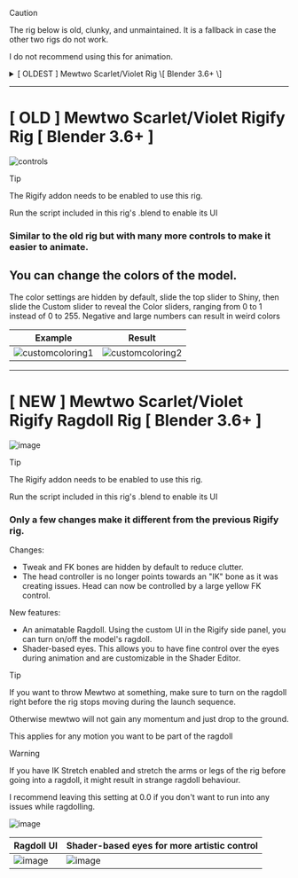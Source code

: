 > [!CAUTION]
> The rig below is old, clunky, and unmaintained.
> It is a fallback in case the other two rigs do not work.
>
> I do not recommend using this for animation.

<details><summary>[ OLDEST ] Mewtwo Scarlet/Violet Rig \[ Blender 3.6+ \]</summary><p>

# \[ OLDEST \] Mewtwo Scarlet/Violet Rig \[ Blender 3.6+ \]

| Simple controls | Shiny toggle | Posable face | Simple face controls |
| --- | --- | --- | --- |
| ![image](https://github.com/Hectoris919/Mewtwo-SV-Rig-Blender/assets/47396668/89876cb5-d07e-4c06-873c-67295c312607) | ![image](https://github.com/Hectoris919/Mewtwo-SV-Rig-Blender/assets/47396668/820de701-e114-4cfd-94e9-019adcc35ae1) | ![image](https://github.com/Hectoris919/Mewtwo-SV-Rig-Blender/assets/47396668/fbd33c42-542f-4409-9bef-a67bfab55270) | ![image](https://github.com/Hectoris919/Mewtwo-SV-Rig-Blender/assets/47396668/7caf557c-fbef-4ead-914e-38b53d5a352e) |

</p></details>

---

# \[ OLD \] Mewtwo Scarlet/Violet Rigify Rig \[ Blender 3.6+ \]

![controls](https://github.com/Hectoris919/Mewtwo-SV-Rig-Blender/assets/47396668/2f710355-cdf7-4ab4-b4cc-4e7b2a22a1e5)

> [!TIP]
> The Rigify addon needs to be enabled to use this rig.
> 
> Run the script included in this rig's .blend to enable its UI

### Similar to the old rig but with many more controls to make it easier to animate.

## You can change the colors of the model.

The color settings are hidden by default, slide the top slider to Shiny, then slide the Custom slider to reveal the Color sliders, ranging from 0 to 1 instead of 0 to 255. Negative and large numbers can result in weird colors

| Example | Result |
| --- | --- |
| ![customcoloring1](https://github.com/Hectoris919/Mewtwo-SV-Rig-Blender/assets/47396668/5f6258ae-9064-47f3-9fe9-05a076af65d2) | ![customcoloring2](https://github.com/Hectoris919/Mewtwo-SV-Rig-Blender/assets/47396668/86f82dee-0789-4400-9490-14b3e1e6b046) |

---

# \[ NEW \] Mewtwo Scarlet/Violet Rigify Ragdoll Rig \[ Blender 3.6+ \]

![image](https://github.com/Hectoris919/Mewtwo-SV-Rig-Blender/assets/47396668/3ed7faa1-c3c3-45cd-8e7c-3be0a0dd0b70)

> [!TIP]
> The Rigify addon needs to be enabled to use this rig.
> 
> Run the script included in this rig's .blend to enable its UI

### Only a few changes make it different from the previous Rigify rig.

Changes:
* Tweak and FK bones are hidden by default to reduce clutter.
* The head controller is no longer points towards an "IK" bone as it was creating issues. Head can now be controlled by a large yellow FK control.

New features:
* An animatable Ragdoll. Using the custom UI in the Rigify side panel, you can turn on/off the model's ragdoll.
* Shader-based eyes. This allows you to have fine control over the eyes during animation and are customizable in the Shader Editor.

> [!TIP]
> If you want to throw Mewtwo at something, make sure to turn on the ragdoll right before the rig stops moving during the launch sequence.
>
> Otherwise mewtwo will not gain any momentum and just drop to the ground.
>
> This applies for any motion you want to be part of the ragdoll

> [!WARNING]
> If you have IK Stretch enabled and stretch the arms or legs of the rig before going into a ragdoll, it might result in strange ragdoll behaviour.
> 
> I recommend leaving this setting at 0.0 if you don't want to run into any issues while ragdolling.
> 
> ![image](https://github.com/Hectoris919/Mewtwo-SV-Rig-Blender/assets/47396668/f9c8e322-ec99-463a-a49d-64f5ea94d037)

| Ragdoll UI | Shader-based eyes for more artistic control |
| --- | --- |
| ![image](https://github.com/Hectoris919/Mewtwo-SV-Rig-Blender/assets/47396668/378ba09b-4955-4fa5-bc6e-3fff4f00f002) | ![image](https://github.com/Hectoris919/Mewtwo-SV-Rig-Blender/assets/47396668/14f1312a-ce7b-4951-819f-96151956ce46) |

